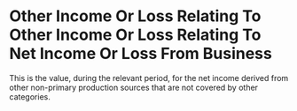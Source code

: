 # Other Income Or Loss Relating To Other Income Or Loss Relating To Net Income Or Loss From Business
This is the value, during the relevant period, for the net income derived from other non-primary production sources that are not covered by other categories.